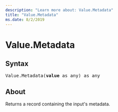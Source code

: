 ```yaml
---
description: "Learn more about: Value.Metadata"
title: "Value.Metadata"
ms.date: 8/2/2019
---
```

# Value.Metadata

## Syntax

<pre>
Value.Metadata(<b>value</b> as any) as any 
</pre>
  
## About  
Returns a record containing the input's metadata.
